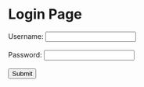 <html>
<head>
  <title>Login Page</title>
</head>
<body>
  <h1>Login Page</h1>
  <form action="">
    <label for="username">Username:</label>
    <input type="text" id="username" name="username"><br><br>
    <label for="password">Password:</label>
    <input type="password" id="password" name="password"><br><br>
    <input type="submit" value="Submit">
  </form>

  <script>
    const form = document.querySelector("form");
    form.addEventListener("submit", function(event) {
      event.preventDefault();
      const username = document.querySelector("#username").value;
      const password = document.querySelector("#password").value;

      // Here is the code to check if the login is successful
      if (username === "admin" && password === "password") {
        // Redirect to the index page if the login is successful
        window.location.href = "Home.html";
      } else {
        alert("Invalid username or password. Please try again.");
      }
    });
  </script>
</body>
</html>
